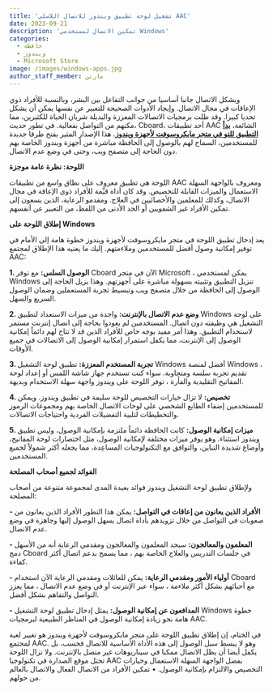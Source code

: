 ```yaml
---
title: 'تشغيل لوحة تطبيق ويندوز للاتصال اللاسلي AAC'
date: 2023-09-21
description: 'تمكين الاتصال لمستخدمي Windows'
categories:
  - حافظة
  - ويندوز
  - Microsoft Store
image: /images/windows-apps.jpg
author_staff_member: مارتن
---
```


ويشكل الاتصال جانبا أساسيا من جوانب التفاعل بين البشر، وبالنسبة للأفراد ذوي الإعاقات في مجال الاتصال. وإيجاد الأدوات الصحيحة للتعبير عن نفسها يمكن أن يشكل تحديا كبيرا. وقد ظلت برمجيات الاتصالات المعززة والبديلة شريان الحياة للكثيرين، مما مكنهم من التواصل بفعالية. في تطور حديث، Cboard، أحد تطبيقات AAC الشائعة، [**بدأ التطبيق للتو في متجر مايكروسوفت لأجهزة ويندوز**](https://apps.microsoft.com/store/detail/cboard-aac-app/XP9M5KQV699FLR). هذا الإصدار المثير يفتح طرقا جديدة للمستخدمين، السماح لهم بالوصول إلى الحافظة مباشرة من أجهزة ويندوز الخاصة بهم دون الحاجة إلى متصفح ويب، وحتى في وضع عدم الاتصال.

**اللوحة: نظرة عامة موجزة**

اللوحة هي تطبيق معروف على نطاق واسع من تطبيقات AAC ومعروف بالواجهة السهلة الاستعمال والميزات القابلة للتخصيص. وقد كان أداة قيِّمة للأفراد ذوي الإعاقة في مجال الاتصال، وكذلك للمعلمين والأخصائيين في العلاج. ومقدمو الرعاية، الذين يسعون إلى تمكين الأفراد غير الشفويين أو الحد الأدنى من اللفظ، من التعبير عن أنفسهم.

**إطلاق اللوحة على Windows**

يعد إدخال تطبيق اللوحة في متجر مايكروسوفت لأجهزة ويندوز خطوة هامة إلى الأمام في توفير إمكانية وصول أفضل للمستخدمين وملاءمتهم. إليك ما يعنيه هذا الإطلاق لمجتمع AAC:

**1. الوصول السلس:** مع توفر Cboard الآن في متجر Microsoft ، يمكن لمستخدمي Windows تنزيل التطبيق وتثبيته بسهولة مباشرة على أجهزتهم. وهذا يزيل الحاجة إلى الوصول إلى الحافظة من خلال متصفح ويب وتبسيط تجربة المستعملين وضمان الوصول السريع والسهل.

**2. وضع عدم الاتصال بالإنترنت:** واحدة من ميزات الاستعداد لتطبيق Windows على لوحة التشغيل هي وظيفته دون اتصال. المستخدمين لم يعودوا بحاجة إلى اتصال إنترنت مستمر لاستخدام التطبيق. وهذا أمر مفيد بوجه خاص للأفراد الذين قد لا تتاح لهم دائماً إمكانية الوصول إلى الإنترنت، مما يكفل استمرار إمكانية الوصول إلى الاتصالات في جميع الأوقات.

**3. تجربة المستخدم المعززة:** تطبيق لوحة التشغيل Windows أفضل لمنصة Windows ، تقديم تجربة سلسة ومتجاوبة. سواء كنت تستخدم جهاز شاشة اللمس أو إعداد لوحة المفاتيح التقليدية والفأرة ، توفر اللوحة على ويندوز واجهة سهلة الاستخدام وبديهة.

**4. تخصيص:** لا تزال خيارات التخصيص للوحة سليمة في تطبيق ويندوز. ويمكن للمستخدمين إضفاء الطابع الشخصي على لوحات الاتصال الخاصة بهم ومجموعات الرموز والتخطيطات لتلبية التفضيلات الفردية واحتياجات الاتصالات.

**5. ميزات إمكانية الوصول:** كانت الحافظة دائماً ملتزمة بإمكانية الوصول، وليس تطبيق ويندوز استثناء. وهو يوفر ميزات مختلفة لإمكانية الوصول، مثل اختصارات لوحة المفاتيح، وأوضاع شديدة التباين، والتوافق مع التكنولوجيات المساعِدة، مما يجعله أكثر شمولاً لجميع المستخدمين.

**الفوائد لجميع أصحاب المصلحة**

ولإطلاق تطبيق لوحة التشغيل ويندوز فوائد بعيدة المدى لمجموعة متنوعة من أصحاب المصلحة:

**- الأفراد الذين يعانون من إعاقات في التواصل:** يمكن هذا التطور الأفراد الذين يعانون من صعوبات في التواصل من خلال تزويدهم بأداة اتصال يسهل الوصول إليها وجاهزة في وضع عدم الاتصال.

**- المعلمون والمعالجون:** سيجد المعلمون والمعالجون ومقدمي الرعاية أنه من الأسهل دمج Cboard في جلسات التدريس والعلاج الخاصة بهم ، مما يسمح بدعم اتصال أكثر كفاءة.

**- أولياء الأمور ومقدمي الرعاية:** يمكن للعائلات ومقدمي الرعاية الآن استخدام Cboard مع أحبائهم بشكل أكثر ملاءمة ، سواء عبر الإنترنت أو في وضع عدم الاتصال ، مما يعزز التواصل والتفاهم بشكل أفضل.

**- المدافعون عن إمكانية الوصول:** يمثل إدخال تطبيق لوحة التشغيل Windows خطوة هامة نحو زيادة إمكانية الوصول في المناظر الطبيعية لبرمجيات AAC.

في الختام، إن إطلاق تطبيق اللوحة على متجر مايكروسوفت لأجهزة ويندوز هو تغيير لعبة لمجتمع AAC. وهو لا يبسط سبل الوصول إلى هذه الأداة الأساسية للاتصال فحسب، بل يكفل أيضا أن يظل الاتصال ممكنا في سيناريوهات غير متصل بالإنترنت. ولا تزال اللوحة تحتل موقع الصدارة في تكنولوجيا AAC بفضل الواجهة السهلة الاستعمال وخيارات التخصيص والالتزام بإمكانية الوصول. • تمكين الأفراد من الاتصال الفعال والاتصال بالعالم من حولهم.